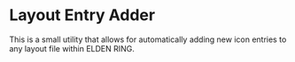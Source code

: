 # Layout Entry Adder

This is a small utility that allows for automatically adding new icon entries to any layout file within ELDEN RING.
